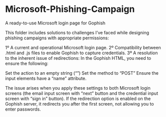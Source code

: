 # Microsoft-Phishing-Campaign
A ready-to-use Microsoft login page for Gophish

This folder includes solutions to challenges I’ve faced while designing phishing campaigns with appropriate permissions:

1º A current and operational Microsoft login page.
2º Compatibility between .html and .js files to enable Gophish to capture credentials.
3º A resolution to the inherent issue of redirections:
In the Gophish HTML, you need to ensure the following:

Set the action to an empty string (“”)
Set the method to “POST”
Ensure the input elements have a “name” attribute.

The issue arises when you apply these settings to both Microsoft login screens (the email input screen with “next” button and the credential input screen with “sign in” button). If the redirection option is enabled on the Gophish server, it redirects you after the first screen, not allowing you to enter passwords.



